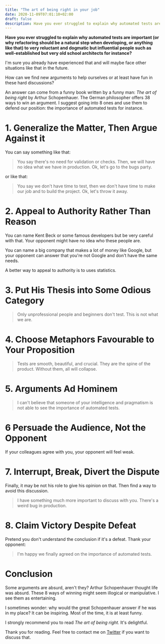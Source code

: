 ```yaml
---
title: "The art of being right in your job"
date: 2020-11-09T07:01:10+02:00
draft: false
description: Have you ever struggled to explain why automated tests are important (or why refactoring should be a natural step when developing, or anything like that) to very reluctant and dogmatic but influential people such as well-established but very old school architects for instance?
---
```


**Have you ever struggled to explain why automated tests are important (or why refactoring should be a natural step when developing, or anything like that) to very reluctant and dogmatic but influential people such as well-established but very old school architects for instance?**

I'm sure you already have experienced that and will maybe face other situations like that in the future. 

How can we find new arguments to help ourselves or at least have fun in these hard discussions?
 
 An answer can come from a funny book written by a funny man: *The art of being right* by Arthur Schopenhauer. The German philosopher offers 38 ways to win an argument. I suggest going into 8 ones and use them to defend our position: the importance of automated tests for instance.

# 1. Generalize the Matter, Then Argue Against it
You can say something like that:

>You say there's no need for validation or checks. Then, we will have no idea what we have in production. Ok, let's go to the bugs party.

or like that:

>You say we don't have time to test, then we don't have time to make our job and to build the project. Ok, let's throw it away.

# 2. Appeal to Authority Rather Than Reason
You can name Kent Beck or some famous developers but be very careful with that. Your opponent might have no idea who these people are.

You can name a big company that makes a lot of money like Google, but your opponent can answer that you're not Google and don't have the same needs.

A better way to appeal to authority is to uses statistics.

# 3. Put His Thesis into Some Odious Category
>Only unprofessional people and beginners don't test. This is not what we are.

# 4. Choose Metaphors Favourable to Your Proposition
>Tests are smooth, beautiful, and crucial. They are the spine of the product. Without them, all will collapse.

# 5. Arguments Ad Hominem
>I can't believe that someone of your intelligence and pragmatism is not able to see the importance of automated tests.

# 6 Persuade the Audience, Not the Opponent
If your colleagues agree with you, your opponent will feel weak.

# 7. Interrupt, Break, Divert the Dispute
Finally, it may be not his role to give his opinion on that. Then find a way to avoid this discussion. 

>I have something much more important to discuss with you. There's a weird bug in production.

# 8. Claim Victory Despite Defeat
Pretend you don't understand the conclusion if it's a defeat. Thank your opponent: 

>I'm happy we finally agreed on the importance of automated tests.

# Conclusion

Some arguments are absurd, aren't they? Arthur Schopenhauer thought life was absurd. These 8 ways of winning might seem illogical or manipulative. I see them as entertaining. 

I sometimes wonder: why would the great Schopenhauer answer if he was in my place? It can be inspiring. Most of the time, it is at least funny.

I strongly recommend you to read *The art of being right*. It's delightful.

Thank you for reading. Feel free to contact me on [Twitter](https://twitter.com/saby_nastasia) if you want to discuss that.
